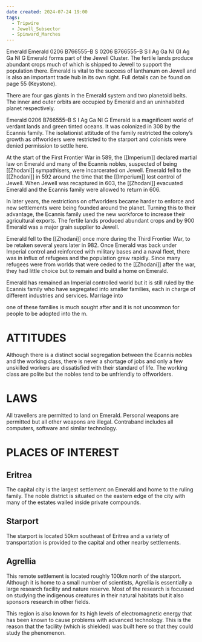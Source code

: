 ```yaml
---
date created: 2024-07-24 19:00
tags:
  - Tripwire
  - Jewell_Subsector
  - Spinward_Marches
---
```


Emerald Emerald 0206 B766555–B S 0206 B766555–B S I Ag Ga NI GI Ag Ga NI G Emerald forms part of the Jewell Cluster. The fertile lands produce abundant crops much of which is shipped to Jewell to support the population there. Emerald is vital to the success of lanthanum on Jewell and is also an important trade hub in its own right. Full details can be found on page 55 (Keystone).

There are four gas giants in the Emerald system and two planetoid belts. The inner and outer orbits are occupied by Emerald and an uninhabited planet respectively.

Emerald 0206 B766555–B S I Ag Ga NI G Emerald is a magnificent world of verdant lands and green tinted oceans. It was colonized in 308 by the Ecannis family. The isolationist attitude of the family restricted the colony’s growth as offworlders were restricted to the starport and colonists were denied permission to settle here.

At the start of the First Frontier War in 589, the [[Imperium]] declared martial law on Emerald and many of the Ecannis nobles, suspected of being [[Zhodani]] sympathisers, were incarcerated on Jewell. Emerald fell to the [[Zhodani]] in 592 around the time that the [[Imperium]] lost control of Jewell. When Jewell was recaptured in 603, the [[Zhodani]] evacuated Emerald and the Ecannis family were allowed to return in 606.

In later years, the restrictions on offworlders became harder to enforce and new settlements were being founded around the planet. Turning this to their advantage, the Ecannis family used the new workforce to increase their agricultural exports. The fertile lands produced abundant crops and by 900 Emerald was a major grain supplier to Jewell.

Emerald fell to the [[Zhodani]] once more during the Third Frontier War, to be retaken several years later in 982. Once Emerald was back under Imperial control and reinforced with military bases and a naval fleet, there was in influx of refugees and the population grew rapidly. Since many refugees were from worlds that were ceded to the [[Zhodani]] after the war, they had little choice but to remain and build a home on Emerald.

Emerald has remained an Imperial controlled world but it is still ruled by the Ecannis family who have segregated into smaller families, each in charge of different industries and services. Marriage into

one of these families is much sought after and it is not uncommon for people to be adopted into the m.

# ATTITUDES

Although there is a distinct social segregation between the Ecannis nobles and the working class, there is never a shortage of jobs and only a few unskilled workers are dissatisfied with their standard of life. The working class are polite but the nobles tend to be unfriendly to offworlders.

# LAWS

All travellers are permitted to land on Emerald. Personal weapons are permitted but all other weapons are illegal. Contraband includes all computers, software and similar technology.

# PLACES OF INTEREST

## Eritrea

The capital city is the largest settlement on Emerald and home to the ruling family. The noble district is situated on the eastern edge of the city with many of the estates walled inside private compounds.

## Starport

The starport is located 50km southeast of Eritrea and a variety of transportation is provided to the capital and other nearby settlements.

## Agrellia

This remote settlement is located roughly 100km north of the starport. Although it is home to a small number of scientists, Agrellia is essentially a large research facility and nature reserve. Most of the research is focussed on studying the indigenous creatures in their natural habitats but it also sponsors research in other fields.

This region is also known for its high levels of electromagnetic energy that has been known to cause problems with advanced technology. This is the reason that the facility (which is shielded) was built here so that they could study the phenomenon.

